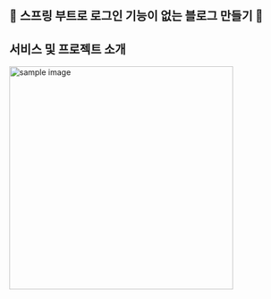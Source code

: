 🤘 스프링 부트로 로그인 기능이 없는 블로그 만들기 🤘
 ------------------------------------

## 서비스 및 프로젝트 소개
<a href="#"><img src="https://img.shields.io/badge/-%E3%85%8E%E3%85%87%E3%85%8E%E3%85%87-green" width="400px" alt="sample image"></a> 


